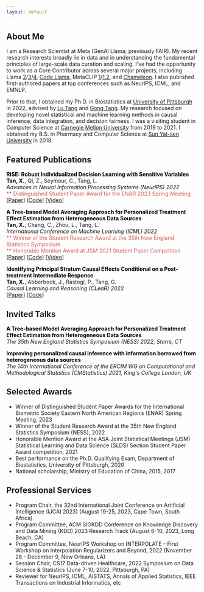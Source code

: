 ```yaml
---
layout: default
---
```

## About Me
I am a Research Scientist at Meta (GenAI Llama; previously FAIR). My recent research interests broadly lie in data and in understanding the fundamental principles of large-scale data curation and scaling. I've had the opportunity to work as a Core Contributor across several major projects, including Llama [2](https://arxiv.org/pdf/2307.09288)/[3](https://arxiv.org/pdf/2407.21783)/[4](https://ai.meta.com/blog/llama-4-multimodal-intelligence/), [Code Llama](https://arxiv.org/pdf/2308.12950), MetaCLIP [1](https://arxiv.org/pdf/2309.16671)/[1.2](https://arxiv.org/pdf/2410.17251), and [Chameleon](https://arxiv.org/pdf/2405.09818). I also published first-authored papers at top conferences such as NeurIPS, ICML, and EMNLP. 

Prior to that, I obtained my Ph.D. in Biostatistics at [University of Pittsburgh](https://publichealth.pitt.edu/biostatistics) in 2022, advised by [Lu Tang](https://publichealth.pitt.edu/home/directory/lu-tang) and [Gong Tang](https://publichealth.pitt.edu/home/directory/gong-tang). My research focused on developing novel statistical and machine learning methods in causal inference, data integration, and decision fairness. I was a visiting student in Computer Science at [Carnegie Mellon University](https://www.cs.cmu.edu/) from 2019 to 2021. I obtained my B.S. in Pharmacy and Computer Science at [Sun Yat-sen University](https://www.sysu.edu.cn/sysuen/) in 2018. 

<!-- My research interest lies in developing novel statistical and machine learning methods in <font color='#000000'>causal inference</font>, <font color='#000000'>data integration</font>, and <font color='#000000'>decision fairness</font>. -->
<!-- <strong>data integration</strong>, and <strong>decision fairness</strong>.  -->

<!-- I had been a Graduate student researcher at [NRG Oncology](https://www.nrgoncology.org/) during my PhD. I interned at [Eli Lilly and Company](https://www.lilly.com/) in summer 2021 working with [Shu Yang](https://shuyang.wordpress.ncsu.edu/) and [Ilya Lipkovich](https://scholar.google.com/citations?user=m4bEhasAAAAJ&hl=en). I also worked with [Timothy Girard](https://ccm.pitt.edu/?q=content/girard-timothy) at Department of Critical Care Medicine, University of Pittsburgh.  -->

<!-- I enjoy volunteering. As well as being am a weekly cat care volunteer at [Humane Animal Rescue](https://www.humaneanimalrescue.org/), I was a pro-bono consultant at [Fourth River Solutions](http://www.fourthriversolutions.org/) for local businesses in Pittsburgh. I worked as a data science project reviewer in a global team at [DataKind](https://www.datakind.org/) to help identify impactful and innovative proposals that will help spur inclusive growth during the pandemic in summer 2020. -->


<!-- ## Education
<div align="left">
        <strong> University of Southern California, CA, USA (Aug 2015 - Dec 2018) </strong>
          <a href="https://www.usc.edu/" target="_blank" rel="external">
            <img border="0" src="usc_logo.jpg" align="right" width="70" height="70">
          </a> 
        <ul>
        <li>
          Doctor of Philosophy (Ph.D), Electrical Engineering</li>
        <li>
          Advisor: Prof. Ram Nevatia</li>
      </ul>      
      </div>

<div align="left">
        <strong> Tsinghua University, Beijing, China (Aug 2011 - Jun 2015) </strong>
          <a href="http://www.tsinghua.edu.cn/publish/newthuen/" target="_blank" rel="external">
            <img border="0" src="Tsinghua_Logo.png" align="right" width="70" height="70">
          </a> 
        <ul>
        <li>
          Bachelor of Engineering (B.E), Microelectronics</li>
        <li>
          Graduated with Excellent Thesis Award</li>
      </ul>      
      </div> -->


## Featured Publications

<!-- <tr>
<td width="100%">
<p>
    <b>When Doubly Robust Methods Meet Machine Learning for Estimating Treatment Effects from Real-World Data</b><br>
    <b>Xiaoqing Tan</b>, Shu Yang, Wenyu Ye, Douglas E. Faries, Ilya Lipkovich, Zbigniew Kadziola<br>
    <em>Submitted</em><br>
[<a href="https://arxiv.org/pdf/2204.10969.pdf">Paper</a>] 
</p>
</td>
</tr> -->

<tr>
<td width="100%">
<p>
    <b><font color='#000000'>RISE: Robust Individualized Decision Learning with Sensitive Variables</font></b><br>
    <b><font color='#000000'>Tan, X.</font></b>, Qi, Z., Seymour, C., Tang, L.<br>
    <em>Advances in Neural Information Processing Systems (<font color='#000000'>NeurIPS</font>) 2022</em><br>
    <font color='#CD5C5C'>** Distinguished Student Paper Award for the ENAR 2023 Spring Meeting</font><br>
[<a href="https://arxiv.org/abs/2211.06569">Paper</a>] [<a href="https://github.com/ellenxtan/rise">Code</a>] [<a href="">Video</a>]
</p>
</td>
</tr>


<tr>
<td width="100%">
<p>
    <b><font color='#000000'>A Tree-based Model Averaging Approach for Personalized Treatment Effect Estimation from Heterogeneous Data Sources</font></b><br>
    <b><font color='#000000'>Tan, X.</font></b>, Chang, C., Zhou, L., Tang, L.<br>
    <em>International Conference on Machine Learning (<font color='#000000'>ICML</font>) 2022</em><br>
    <font color='#CD5C5C'>** Winner of the Student Research Award at the 35th New England Statistics Symposium</font><br>
    <font color='#CD5C5C'>** Honorable Mention Award at JSM 2021 Student Paper Competition</font><br>
[<a href="https://proceedings.mlr.press/v162/tan22a/tan22a.pdf">Paper</a>] [<a href="https://github.com/ellenxtan/ifedtree">Code</a>] [<a href="https://slideslive.com/38984007/a-treebased-model-averaging-approach-for-personalized-treatment-effect-estimation-from-heterogeneous-data-sources">Video</a>]
</p>
</td>
</tr>


<tr>
<td width="100%">
<p>
    <b><font color='#000000'>Identifying Principal Stratum Causal Effects Conditional on a Post-treatment Intermediate Response</font></b><br>
    <b><font color='#000000'>Tan, X.</font></b>, Abberbock, J., Rastogi, P., Tang, G.<br>
    <em>Causal Learning and Reasoning (<font color='#000000'>CLeaR</font>) 2022</em><br>
[<a href="https://proceedings.mlr.press/v177/tan22a/tan22a.pdf">Paper</a>] [<a href="https://github.com/ellenxtan/ps_ate">Code</a>] 
</p>
</td>
</tr>


## Invited Talks

<tr>
<td width="100%">
<p>
    <b><font color='#000000'>A Tree-based Model Averaging Approach for Personalized Treatment Effect Estimation from Heterogeneous Data Sources</font></b><br>
    <!-- <b>Xiaoqing Tan</b><br> -->
    <em>The 35th New England Statistics Symposium (NESS) 2022, Storrs, CT</em><br>
</p>
</td>
</tr>

<tr>
<td width="100%">
<p>
    <b><font color='#000000'>Improving personalized causal inference with information borrowed from heterogeneous data sources</font></b><br>
    <!-- <b>Xiaoqing Tan</b><br> -->
    <em>The 14th International Conference of the ERCIM WG on Computational and Methodological Statistics (CMStatistics) 2021, King's College London, UK</em><br>
</p>
</td>
</tr>


## Selected Awards

- Winner of Distinguished Student Paper Awards for the International Biometric Society Eastern North American Region’s (ENAR) Spring Meeting, 2023
- Winner of the Student Research Award at the 35th New England Statistics Symposium (NESS), 2022
- Honorable Mention Award at the ASA Joint Statistical Meetings (JSM) Statistical Learning and Data Science (SLDS) Section Student Paper Award competition, 2021
- Best performance on the Ph.D. Qualifying Exam, Department of Biostatistics, University of Pittsburgh, 2020
- National scholarship, Ministry of Education of China, 2015, 2017


## Professional Services

- Program Chair, the 32nd International Joint Conference on Artificial Intelligence (IJCAI 2023) (August 19-25, 2023, Cape Town, South Africa)
- Program Committee, ACM SIGKDD Conference on Knowledge Discovery and Data Mining (KDD) 2023 Research Track (August 6-10, 2023, Long Beach, CA)
- Program Committee, NeurIPS Workshop on INTERPOLATE - First Workshop on Interpolation Regularizers and Beyond, 2022 (November 28 - December 9, New Orleans, LA)
- Session Chair, CS17 Data-driven Healthcare, 2022 Symposium on Data Science & Statistics (June 7-10, 2022, Pittsburgh, PA)
- Reviewer for NeurIPS, ICML, AISTATS, Annals of Applied Statistics, IEEE Transactions on Industrial Informatics, etc


